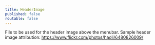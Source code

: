 ```yaml
---
title: HeaderImage
published: false
routable: false
---
```

File to be used for the header image above the menubar.
Sample header image attribution: https://www.flickr.com/photos/haoli/6480826009/
